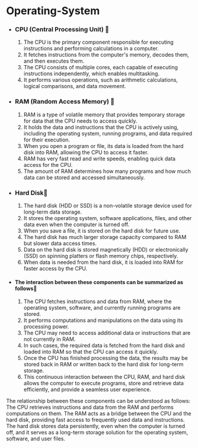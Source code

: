 # Operating-System
- ### CPU (Central Processing Unit) 📖
  1. The CPU is the primary component responsible for executing instructions and performing calculations in a computer.
  1. It fetches instructions from the computer's memory, decodes them, and then executes them.
  1. The CPU consists of multiple cores, each capable of executing instructions independently, which enables multitasking.
  1. It performs various operations, such as arithmetic calculations, logical comparisons, and data movement.
- ### RAM (Random Access Memory) 📖
  1. RAM is a type of volatile memory that provides temporary storage for data that the CPU needs to access quickly.
  1. It holds the data and instructions that the CPU is actively using, including the operating system, running programs, and data required for their execution.
  1. When you open a program or file, its data is loaded from the hard disk into RAM, allowing the CPU to access it faster.
  1. RAM has very fast read and write speeds, enabling quick data access for the CPU.
  1. The amount of RAM determines how many programs and how much data can be stored and accessed simultaneously.
- ### Hard Disk📖
  1. The hard disk (HDD or SSD) is a non-volatile storage device used for long-term data storage.
  1. It stores the operating system, software applications, files, and other data even when the computer is turned off.
  1. When you save a file, it is stored on the hard disk for future use.
  1. The hard disk has much larger storage capacity compared to RAM but slower data access times.
  1. Data on the hard disk is stored magnetically (HDD) or electronically (SSD) on spinning platters or flash memory chips, respectively.
  1. When data is needed from the hard disk, it is loaded into RAM for faster access by the CPU.
+ #### The interaction between these components can be summarized as follows📑
  1. The CPU fetches instructions and data from RAM, where the operating system, software, and currently running programs are stored.
  1. It performs computations and manipulations on the data using its processing power.
  1. The CPU may need to access additional data or instructions that are not currently in RAM.
  1. In such cases, the required data is fetched from the hard disk and loaded into RAM so that the CPU can access it quickly.
  1. Once the CPU has finished processing the data, the results may be stored back in RAM or written back to the hard disk for long-term storage.
  1. This continuous interaction between the CPU, RAM, and hard disk allows the computer to execute programs, store and retrieve data efficiently, and provide a seamless user experience.

The relationship between these components can be understood as follows: The CPU retrieves instructions and data from the RAM and performs computations on them. The RAM acts as a bridge between the CPU and the hard disk, providing fast access to frequently used data and instructions. The hard disk stores data persistently, even when the computer is turned off, and it serves as a long-term storage solution for the operating system, software, and user files.
